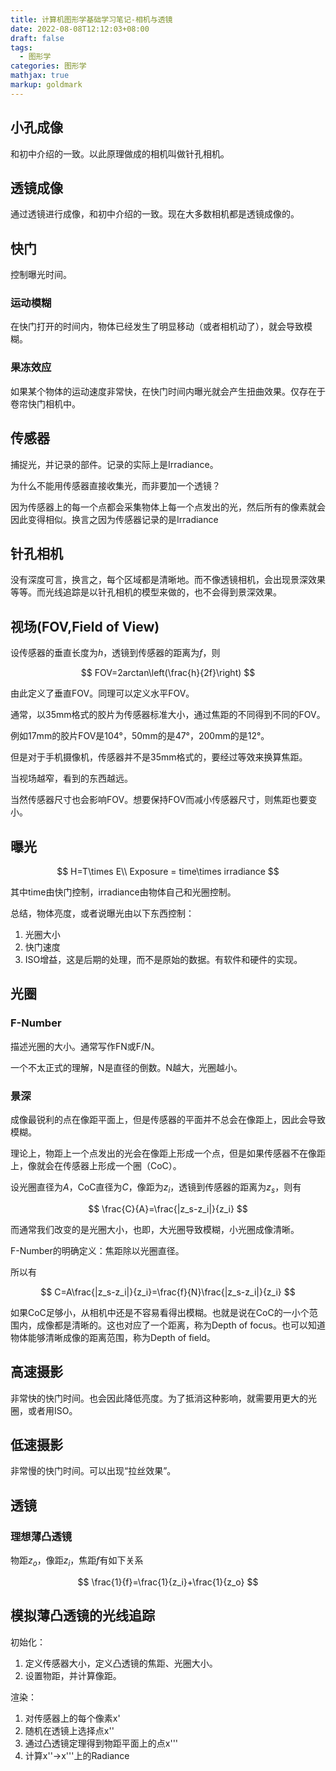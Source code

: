 ```yaml
---
title: 计算机图形学基础学习笔记-相机与透镜
date: 2022-08-08T12:12:03+08:00
draft: false
tags:
  - 图形学
categories: 图形学
mathjax: true
markup: goldmark
---
```


## 小孔成像

和初中介绍的一致。以此原理做成的相机叫做针孔相机。

## 透镜成像

通过透镜进行成像，和初中介绍的一致。现在大多数相机都是透镜成像的。

## 快门

控制曝光时间。

### 运动模糊

在快门打开的时间内，物体已经发生了明显移动（或者相机动了），就会导致模糊。

### 果冻效应

如果某个物体的运动速度非常快，在快门时间内曝光就会产生扭曲效果。仅存在于卷帘快门相机中。

## 传感器

捕捉光，并记录的部件。记录的实际上是Irradiance。

为什么不能用传感器直接收集光，而非要加一个透镜？

因为传感器上的每一个点都会采集物体上每一个点发出的光，然后所有的像素就会因此变得相似。换言之因为传感器记录的是Irradiance

## 针孔相机

没有深度可言，换言之，每个区域都是清晰地。而不像透镜相机，会出现景深效果等等。而光线追踪是以针孔相机的模型来做的，也不会得到景深效果。

## 视场(FOV,Field of View)

设传感器的垂直长度为$h$，透镜到传感器的距离为$f$，则

$$
FOV=2arctan\left(\frac{h}{2f}\right)
$$

由此定义了垂直FOV。同理可以定义水平FOV。

通常，以35mm格式的胶片为传感器标准大小，通过焦距的不同得到不同的FOV。

例如17mm的胶片FOV是104°，50mm的是47°，200mm的是12°。

但是对于手机摄像机，传感器并不是35mm格式的，要经过等效来换算焦距。

当视场越窄，看到的东西越远。

当然传感器尺寸也会影响FOV。想要保持FOV而减小传感器尺寸，则焦距也要变小。

## 曝光

$$
H=T\times E\\
Exposure = time\times irradiance
$$

其中time由快门控制，irradiance由物体自己和光圈控制。

总结，物体亮度，或者说曝光由以下东西控制：

1. 光圈大小
2. 快门速度
3. ISO增益，这是后期的处理，而不是原始的数据。有软件和硬件的实现。

## 光圈

### F-Number

描述光圈的大小。通常写作FN或F/N。

一个不太正式的理解，N是直径的倒数。N越大，光圈越小。

### 景深

成像最锐利的点在像距平面上，但是传感器的平面并不总会在像距上，因此会导致模糊。

理论上，物距上一个点发出的光会在像距上形成一个点，但是如果传感器不在像距上，像就会在传感器上形成一个圈（CoC）。

设光圈直径为$A$，CoC直径为$C$，像距为$z_i$，透镜到传感器的距离为$z_s$，则有

$$
\frac{C}{A}=\frac{|z_s-z_i|}{z_i}
$$

而通常我们改变的是光圈大小，也即，大光圈导致模糊，小光圈成像清晰。

F-Number的明确定义：焦距除以光圈直径。

所以有

$$
C=A\frac{|z_s-z_i|}{z_i}=\frac{f}{N}\frac{|z_s-z_i|}{z_i}
$$

如果CoC足够小，从相机中还是不容易看得出模糊。也就是说在CoC的一小个范围内，成像都是清晰的。这也对应了一个距离，称为Depth of focus。也可以知道物体能够清晰成像的距离范围，称为Depth of field。

## 高速摄影

非常快的快门时间。也会因此降低亮度。为了抵消这种影响，就需要用更大的光圈，或者用ISO。

## 低速摄影

非常慢的快门时间。可以出现“拉丝效果”。

## 透镜

### 理想薄凸透镜

物距$z_o$，像距$z_i$，焦距$f$有如下关系

$$
\frac{1}{f}=\frac{1}{z_i}+\frac{1}{z_o}
$$

## 模拟薄凸透镜的光线追踪

初始化：

1. 定义传感器大小，定义凸透镜的焦距、光圈大小。
2. 设置物距，并计算像距。

渲染：

1. 对传感器上的每个像素x'
2. 随机在透镜上选择点x''
3. 通过凸透镜定理得到物距平面上的点x'''
4. 计算x''->x'''上的Radiance
